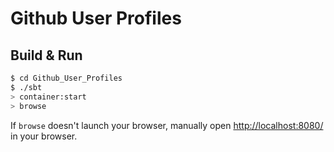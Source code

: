 # Github User Profiles #

## Build & Run ##

```sh
$ cd Github_User_Profiles
$ ./sbt
> container:start
> browse
```

If `browse` doesn't launch your browser, manually open [http://localhost:8080/](http://localhost:8080/) in your browser.
